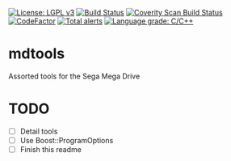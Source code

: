 [![License: LGPL v3](https://img.shields.io/badge/License-LGPL%20v3-blue.svg)](https://www.gnu.org/licenses/lgpl-3.0)
[![Build Status](https://travis-ci.org/flamewing/mdtools.svg?branch=master)](https://travis-ci.org/flamewing/mdtools)
[![Coverity Scan Build Status](https://scan.coverity.com/projects/13716/badge.svg)](https://scan.coverity.com/projects/13716)
[![CodeFactor](https://www.codefactor.io/repository/github/flamewing/mdtools/badge)](https://www.codefactor.io/repository/github/flamewing/mdtools)
[![Total alerts](https://img.shields.io/lgtm/alerts/g/flamewing/mdtools.svg?logo=lgtm&logoWidth=18)](https://lgtm.com/projects/g/flamewing/mdtools/alerts/)
[![Language grade: C/C++](https://img.shields.io/lgtm/grade/cpp/g/flamewing/mdtools.svg?logo=lgtm&logoWidth=18)](https://lgtm.com/projects/g/flamewing/mdtools/context:cpp)

# mdtools
Assorted tools for the Sega Mega Drive

# TODO

- [ ] Detail tools
- [ ] Use Boost::ProgramOptions
- [ ] Finish this readme
